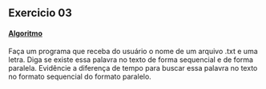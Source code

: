 ## Exercicio 03
#### [Algoritmo](../algoritmos/exercicio03.c)

Faça um programa que receba do usuário o nome de um arquivo .txt e uma letra. Diga se existe essa palavra no texto de forma sequencial e de forma paralela.
Evidêncie a diferença de tempo para buscar essa palavra no texto no formato sequencial do formato paralelo.

